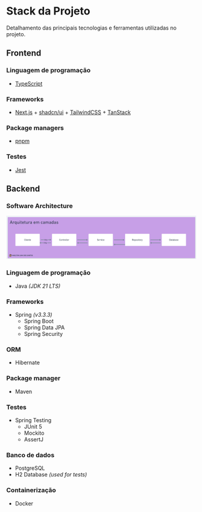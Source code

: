 # Stack da Projeto

Detalhamento das principais tecnologias e ferramentas utilizadas no projeto.


## Frontend

### Linguagem de programação
- [TypeScript](https://www.typescriptlang.org/)

### Frameworks
- [Next.js](https://nextjs.org/) + [shadcn/ui](https://ui.shadcn.com/) + [TailwindCSS](https://tailwindcss.com/) + [TanStack](https://tanstack.com/)

### Package managers
- [pnpm](https://pnpm.io/pt/)

### Testes
- [Jest](https://jestjs.io/pt-BR/)

## Backend

### Software Architecture

![](docs/images/backend-software-architecture.png)

### Linguagem de programação
- Java *(JDK 21 LTS)*

### Frameworks
- Spring *(v3.3.3)*
    - Spring Boot
    - Spring Data JPA
    - Spring Security

### ORM
- Hibernate

### Package manager
- Maven

### Testes
- Spring Testing
    - JUnit 5
    - Mockito
    - AssertJ

### Banco de dados
- PostgreSQL
- H2 Database *(used for tests)*

### Containerização
- Docker
